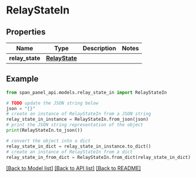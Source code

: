 # RelayStateIn


## Properties

Name | Type | Description | Notes
------------ | ------------- | ------------- | -------------
**relay_state** | [**RelayState**](RelayState.md) |  |

## Example

```python
from span_panel_api.models.relay_state_in import RelayStateIn

# TODO update the JSON string below
json = "{}"
# create an instance of RelayStateIn from a JSON string
relay_state_in_instance = RelayStateIn.from_json(json)
# print the JSON string representation of the object
print(RelayStateIn.to_json())

# convert the object into a dict
relay_state_in_dict = relay_state_in_instance.to_dict()
# create an instance of RelayStateIn from a dict
relay_state_in_from_dict = RelayStateIn.from_dict(relay_state_in_dict)
```
[[Back to Model list]](../README.md#documentation-for-models) [[Back to API list]](../README.md#documentation-for-api-endpoints) [[Back to README]](../README.md)
